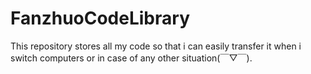# FanzhuoCodeLibrary
This repository stores all my code so that i can easily transfer it when i switch computers or in case of any other situation(￣▽￣).
